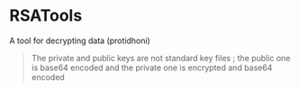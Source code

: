 # RSATools
A tool for decrypting data (protidhoni)
> The private and public keys are not standard key files ;
> the public one is base64 encoded and the 
> private one is encrypted and base64 encoded